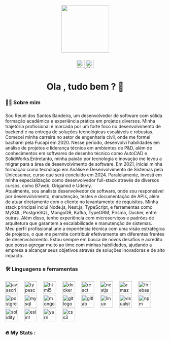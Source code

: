 <div align="center">
  <img height="150" src="https://media.discordapp.net/attachments/1212450985608355981/1280963019106549790/IMG-20240407-WA0085.jpg?ex=66d9fd46&is=66d8abc6&hm=e7daab6f1be7a0513947d2528ef469ec18f7c6e33053d869701c1702b5a016d5&=&format=webp&width=638&height=606"  />
</div>

###

<div align="center">
  <a href="https://www.linkedin.com/in/reuel-bandeira-843a92192" target="_blank">
    <img src="https://img.shields.io/static/v1?message=LinkedIn&logo=linkedin&label=&color=0077B5&logoColor=white&labelColor=&style=for-the-badge" height="25" alt="LinkedIn logo" />
  </a>
  <a href="https://www.youtube.com/" target="_blank">
    <img src="https://img.shields.io/static/v1?message=YouTube&logo=youtube&label=&color=FF0000&logoColor=white&labelColor=&style=for-the-badge" height="25" alt="YouTube logo" />
  </a>
</div>


###

<h1 align="center">Ola , tudo bem ? 👋</h1>

###

<h3 align="left">👩‍💻  Sobre mim</h3>

###

<p align="left">Sou Reuel dos Santos Bandeira, um desenvolvedor de software com sólida formação acadêmica e experiência prática em projetos diversos. Minha trajetória profissional é marcada por um forte foco no desenvolvimento de backend e na entrega de soluções tecnológicas escaláveis e robustas. <br>Comecei minha carreira no setor de engenharia civil, onde me formei bacharel pela Fucapi em 2020. Nesse período, desenvolvi habilidades em análise de projetos e liderança técnica em ambientes de P&D, além de conhecimentos em softwares de desenho técnico como AutoCAD e SolidWorks.Entretanto, minha paixão por tecnologia e inovação me levou a migrar para a área de desenvolvimento de software. Em 2021, iniciei minha formação como tecnólogo em Análise e Desenvolvimento de Sistemas pela Unicesumar, curso que será concluído em 2024. Paralelamente, investi em minha especialização como desenvolvedor full-stack através de diversos cursos, como B7web, Origamid e Udemy.<br>Atualmente, sou analista desenvolvedor de software, onde sou responsável por desenvolvimento, manutenção, testes e documentação de APIs, além de atuar diretamente com o cliente no levantamento de requisitos. Minha stack principal inclui Node.js, Nest.js, TypeScript, e ferramentas como MySQL, PostgreSQL, MongoDB, Kafka, TypeORM, Prisma, Docker, entre outras. Além disso, tenho experiência com microserviços e padrões de arquitetura que garantem a escalabilidade e manutenção de sistemas.<br>Meu perfil profissional une a experiência técnica com uma visão estratégica de projetos, o que me permite contribuir efetivamente em diferentes frentes de desenvolvimento. Estou sempre em busca de novos desafios e acredito que posso agregar muito ao time com minhas habilidades, ajudando a empresa a alcançar seus objetivos através de soluções inovadoras e de alto impacto.</p>

###

<h3 align="left">🛠  Linguagens e ferramentas</h3>

###

<div align="left">
  <img src="https://cdn.jsdelivr.net/gh/devicons/devicon/icons/javascript/javascript-original.svg" height="40" alt="javascript logo"  />
  <img width="12" />
  <img src="https://cdn.jsdelivr.net/gh/devicons/devicon/icons/typescript/typescript-original.svg" height="40" alt="typescript logo"  />
  <img width="12" />
  <img src="https://cdn.jsdelivr.net/gh/devicons/devicon/icons/html5/html5-original.svg" height="40" alt="html5 logo"  />
  <img width="12" />
  <img src="https://cdn.jsdelivr.net/gh/devicons/devicon/icons/docker/docker-original.svg" height="40" alt="docker logo"  />
  <img width="12" />
  <img src="https://cdn.jsdelivr.net/gh/devicons/devicon/icons/react/react-original.svg" height="40" alt="react logo"  />
  <img width="12" />
  <img src="https://cdn.jsdelivr.net/gh/devicons/devicon/icons/nestjs/nestjs-original.svg" height="40" alt="nestjs logo"  />
  <img width="12" />
  <img src="https://cdn.jsdelivr.net/gh/devicons/devicon/icons/amazonwebservices/amazonwebservices-line-wordmark.svg" height="40" alt="amazonwebservices logo"  />
  <img width="12" />
  <img src="https://cdn.jsdelivr.net/gh/devicons/devicon/icons/firebase/firebase-plain-wordmark.svg" height="40" alt="firebase logo"  />
  <img width="12" />
  <img src="https://cdn.jsdelivr.net/gh/devicons/devicon/icons/postgresql/postgresql-original.svg" height="40" alt="postgresql logo"  />
  <img width="12" />
  <img src="https://cdn.jsdelivr.net/gh/devicons/devicon/icons/mysql/mysql-original.svg" height="40" alt="mysql logo"  />
  <img width="12" />
  <img src="https://cdn.jsdelivr.net/gh/devicons/devicon/icons/mongodb/mongodb-original.svg" height="40" alt="mongodb logo"  />
  <img width="12" />
  <img src="https://cdn.jsdelivr.net/gh/devicons/devicon/icons/git/git-original.svg" height="40" alt="git logo"  />
  <img width="12" />
  <img src="https://cdn.jsdelivr.net/gh/devicons/devicon/icons/gitlab/gitlab-original.svg" height="40" alt="gitlab logo"  />
  <img width="12" />
  <img src="https://cdn.jsdelivr.net/gh/devicons/devicon/icons/linux/linux-original.svg" height="40" alt="linux logo"  />
  <img width="12" />
  <img src="https://cdn.jsdelivr.net/gh/devicons/devicon/icons/visualstudio/visualstudio-plain.svg" height="40" alt="visualstudio logo"  />
  <img width="12" />
  <img src="https://cdn.jsdelivr.net/gh/devicons/devicon/icons/npm/npm-original-wordmark.svg" height="40" alt="npm logo"  />
  <img width="12" />
  <img src="https://cdn.jsdelivr.net/gh/devicons/devicon/icons/solidity/solidity-original.svg" height="40" alt="solidity logo"  />
  <img width="12" />
  <img src="https://cdn.jsdelivr.net/gh/devicons/devicon/icons/eslint/eslint-original.svg" height="40" alt="eslint logo"  />
  <img width="12" />
  <img src="https://cdn.jsdelivr.net/gh/devicons/devicon/icons/yarn/yarn-original.svg" height="40" alt="yarn logo"  />
  <img width="12" />
  <img src="https://cdn.jsdelivr.net/gh/devicons/devicon/icons/css3/css3-original.svg" height="40" alt="css3 logo"  />
</div>

###

<h3 align="left">🔥   My Stats :</h3>

###
